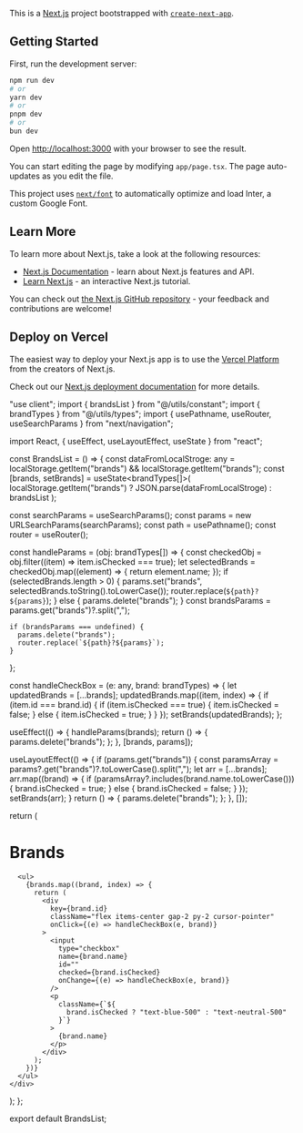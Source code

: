This is a [Next.js](https://nextjs.org/) project bootstrapped with [`create-next-app`](https://github.com/vercel/next.js/tree/canary/packages/create-next-app).

## Getting Started

First, run the development server:

```bash
npm run dev
# or
yarn dev
# or
pnpm dev
# or
bun dev
```

Open [http://localhost:3000](http://localhost:3000) with your browser to see the result.

You can start editing the page by modifying `app/page.tsx`. The page auto-updates as you edit the file.

This project uses [`next/font`](https://nextjs.org/docs/basic-features/font-optimization) to automatically optimize and load Inter, a custom Google Font.

## Learn More

To learn more about Next.js, take a look at the following resources:

- [Next.js Documentation](https://nextjs.org/docs) - learn about Next.js features and API.
- [Learn Next.js](https://nextjs.org/learn) - an interactive Next.js tutorial.

You can check out [the Next.js GitHub repository](https://github.com/vercel/next.js/) - your feedback and contributions are welcome!

## Deploy on Vercel

The easiest way to deploy your Next.js app is to use the [Vercel Platform](https://vercel.com/new?utm_medium=default-template&filter=next.js&utm_source=create-next-app&utm_campaign=create-next-app-readme) from the creators of Next.js.

Check out our [Next.js deployment documentation](https://nextjs.org/docs/deployment) for more details.

"use client";
import { brandsList } from "@/utils/constant";
import { brandTypes } from "@/utils/types";
import { usePathname, useRouter, useSearchParams } from "next/navigation";

import React, { useEffect, useLayoutEffect, useState } from "react";

const BrandsList = () => {
const dataFromLocalStroge: any =
localStorage.getItem("brands") && localStorage.getItem("brands");
const [brands, setBrands] = useState<brandTypes[]>(
localStorage.getItem("brands")
? JSON.parse(dataFromLocalStroge)
: brandsList
);

const searchParams = useSearchParams();
const params = new URLSearchParams(searchParams);
const path = usePathname();
const router = useRouter();

const handleParams = (obj: brandTypes[]) => {
const checkedObj = obj.filter((item) => item.isChecked === true);
let selectedBrands = checkedObj.map((element) => {
return element.name;
});
if (selectedBrands.length > 0) {
params.set("brands", selectedBrands.toString().toLowerCase());
router.replace(`${path}?${params}`);
} else {
params.delete("brands");
}
const brandsParams = params.get("brands")?.split(",");

    if (brandsParams === undefined) {
      params.delete("brands");
      router.replace(`${path}?${params}`);
    }

};

const handleCheckBox = (e: any, brand: brandTypes) => {
let updatedBrands = [...brands];
updatedBrands.map((item, index) => {
if (item.id === brand.id) {
if (item.isChecked === true) {
item.isChecked = false;
} else {
item.isChecked = true;
}
}
});
setBrands(updatedBrands);
};

useEffect(() => {
handleParams(brands);
return () => {
params.delete("brands");
};
}, [brands, params]);

useLayoutEffect(() => {
if (params.get("brands")) {
const paramsArray = params?.get("brands")?.toLowerCase().split(",");
let arr = [...brands];
arr.map((brand) => {
if (paramsArray?.includes(brand.name.toLowerCase())) {
brand.isChecked = true;
} else {
brand.isChecked = false;
}
});
setBrands(arr);
}
return () => {
params.delete("brands");
};
}, []);

return (
<div className="brandList-container ">
<h1 className="text-white text-lg">Brands</h1>

      <ul>
        {brands.map((brand, index) => {
          return (
            <div
              key={brand.id}
              className="flex items-center gap-2 py-2 cursor-pointer"
              onClick={(e) => handleCheckBox(e, brand)}
            >
              <input
                type="checkbox"
                name={brand.name}
                id=""
                checked={brand.isChecked}
                onChange={(e) => handleCheckBox(e, brand)}
              />
              <p
                className={`${
                  brand.isChecked ? "text-blue-500" : "text-neutral-500"
                }`}
              >
                {brand.name}
              </p>
            </div>
          );
        })}
      </ul>
    </div>

);
};

export default BrandsList;
